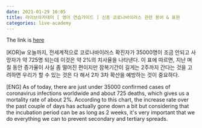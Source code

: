 ```yaml
---
date: 2021-01-29 16:05
title: 라이브아카데미 [ 영어 연습가이드 ] 신종 코로나바이러스 관련 용어 & 표현
categories: live-academy
---
```

The link is [here](https://www.youtube.com/watch?v=9jMOkGIxItQ)

[KOR]w
오늘까지, 전세계적으로  코로나바이러스 확진자가 35000명이 조금 안되고 사망자가 약 725명 되는데 이것은 약 2%의 치사율을 나타낸다. 이 표에 따르면, 지난 며칠 동안 증가율이 사실 좀 떨어진 편이지만 잠복기간이 길게는 2주까지 간다는 것을 고려하면 우리가 할 수 있는 것은 다 해서 2차 3차 확산을 예방하는 것이 중요하다.

[ENG]
As of today, there are just under 35000 confirmed cases of coronavirus infections worldwide and about 725 deaths, which gives us a mortality rate of about 2%. According to this chart, the increase rate over the past couple of days has actually gone down a bit but considering that the incubation period can be as long as 2 weeks, it's very important that we do everything we can to prevent secondary and tertiary spreads. 